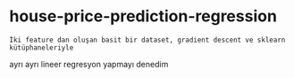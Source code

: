 # house-price-prediction-regression

    İki feature dan oluşan basit bir dataset, gradient descent ve sklearn kütüphaneleriyle 
ayrı ayrı lineer regresyon yapmayı denedim
